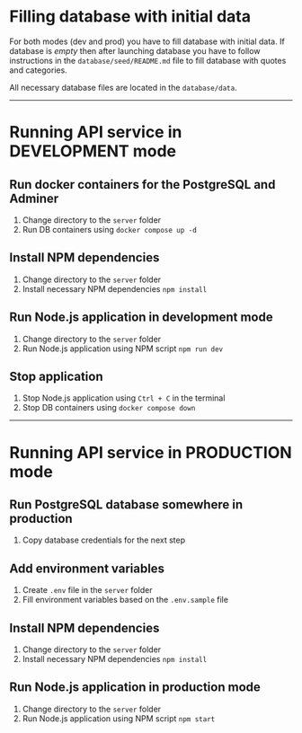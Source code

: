 # Filling database with initial data

For both modes (dev and prod) you have to fill database with initial data.
If database is _empty_ then after launching database you have to follow instructions in the `database/seed/README.md` file to fill database with quotes and categories.

All necessary database files are located in the `database/data`.

---

# Running API service in DEVELOPMENT mode

## Run docker containers for the PostgreSQL and Adminer

1. Change directory to the `server` folder
1. Run DB containers using `docker compose up -d`

## Install NPM dependencies

1. Change directory to the `server` folder
1. Install necessary NPM dependencies `npm install`

## Run Node.js application in development mode

1. Change directory to the `server` folder
1. Run Node.js application using NPM script `npm run dev`

## Stop application

1. Stop Node.js application using `Ctrl + C` in the terminal
1. Stop DB containers using `docker compose down`

---

# Running API service in PRODUCTION mode

## Run PostgreSQL database somewhere in production

1. Copy database credentials for the next step

## Add environment variables

1. Create `.env` file in the `server` folder
1. Fill environment variables based on the `.env.sample` file

## Install NPM dependencies

1. Change directory to the `server` folder
1. Install necessary NPM dependencies `npm install`

## Run Node.js application in production mode

1. Change directory to the `server` folder
1. Run Node.js application using NPM script `npm start`
